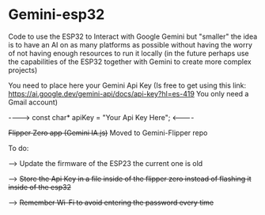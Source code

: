 # Gemini-esp32
Code to use the ESP32 to Interact with Google Gemini but "smaller" the idea is to have an AI on as many platforms as possible without having the worry of not having enough resources to run it locally (in the future perhaps use the capabilities of the ESP32 together with Gemini to create more complex projects)


You need to place here your Gemini Api Key (Is free to get using this link: https://ai.google.dev/gemini-api/docs/api-key?hl=es-419 You only need a Gmail account)

---->  const char* apiKey = "Your Api Key Here";  <----

~~Flipper Zero app (Gemini IA.js)~~ Moved to Gemini-Flipper repo


To do:

--> Update the firmware of the ESP23 the current one is old

--> ~~Store the Api Key in a file inside of the flipper zero instead of flashing it inside of the esp32~~

--> ~~Remember Wi-Fi to avoid entering the password every time~~
